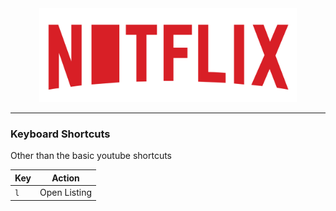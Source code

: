 <div align="center">
<img src="./public/assets/tight.svg" height="150" alt="Home Area Network" />
<hr/>
</div>

### Keyboard Shortcuts
Other than the basic youtube shortcuts

| Key | Action |
| --- | --- |
| `l` | Open Listing |